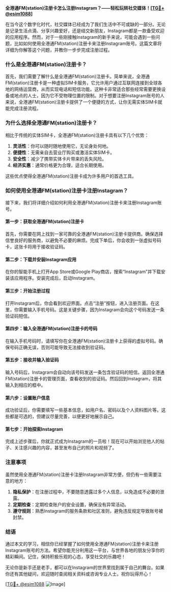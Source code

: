 **全港通FM(station)注册卡怎么注册Instagram？——轻松玩转社交媒体！[[TG💪+ @esim1088](https://t.me/s/esim1088)]**

在当今这个数字化时代，社交媒体已经成为了我们生活中不可或缺的一部分。无论是记录生活点滴、分享兴趣爱好，还是结交新朋友，Instagram都是一款备受欢迎的应用程序。然而，对于一些刚接触Instagram的新手来说，可能会遇到一些问题，比如如何使用全港通FM(station)注册卡来注册Instagram账号。这篇文章将详细为你解答这个问题，并教你一步步完成注册过程。

### 什么是全港通FM(station)注册卡？

首先，我们需要了解什么是全港通FM(station)注册卡。简单来说，全港通FM(station)注册卡是一种虚拟SIM卡服务，它允许用户通过互联网连接到全球各地的网络运营商，从而实现电话和短信功能。这种卡非常适合那些经常需要更换设备或地点的人士，因为它不受物理位置的限制。对于想要注册Instagram账号的人来说，全港通FM(station)注册卡提供了一个便捷的方式，让你无需实体SIM卡就能完成注册流程。

### 为什么选择全港通FM(station)注册卡？

相比于传统的实体SIM卡，全港通FM(station)注册卡具有以下几个优势：

1. **灵活性**：你可以随时随地使用它，无论身处何地。
2. **便捷性**：无需亲自去营业厅购买或激活实体SIM卡。
3. **安全性**：减少了携带实体卡片带来的丢失风险。
4. **经济实惠**：通常价格更为合理，适合长期使用。

这些优点使得全港通FM(station)注册卡成为许多用户的首选工具。

### 如何使用全港通FM(station)注册卡注册Instagram？

接下来，我们将详细介绍如何利用全港通FM(station)注册卡来注册Instagram账号。

#### 第一步：获取全港通FM(station)注册卡

首先，你需要在网上找到一家可靠的全港通FM(station)注册卡提供商。确保选择信誉良好的服务商，以避免不必要的麻烦。完成下单后，你会收到一张虚拟号码卡，这张卡将用于接收验证码。

#### 第二步：下载并安装Instagram应用

在你的智能手机上打开App Store或Google Play商店，搜索“Instagram”并下载安装该应用程序。安装完成后，启动Instagram。

#### 第三步：开始注册过程

打开Instagram后，你会看到欢迎界面。点击“注册”按钮，进入注册页面。在这里，你需要输入手机号码。这是关键步骤，因为Instagram会向这个号码发送一条验证码短信。

#### 第四步：输入全港通FM(station)注册卡的号码

在输入手机号码时，请填写你在全港通FM(station)注册卡上获得的虚拟号码。确保号码正确无误，否则可能导致无法接收到验证码。

#### 第五步：接收并输入验证码

输入号码后，Instagram会自动向该号码发送一条包含验证码的短信。返回全港通FM(station)注册卡的管理页面，查看收到的验证码。然后回到Instagram，将其输入到相应的框中。

#### 第六步：设置账户信息

成功验证后，你需要填写一些基本信息，如用户名、密码以及个人资料图片等。这些都是可选的，但建议尽量完善，以便更好地展示自己。

#### 第七步：开始探索Instagram

完成上述步骤后，你就正式成为Instagram的一员啦！现在可以开始浏览他人的帖子、关注感兴趣的内容，甚至发布自己的照片和视频了。

### 注意事项

虽然使用全港通FM(station)注册卡注册Instagram非常方便，但仍有一些需要注意的地方：

1. **隐私保护**：在注册过程中，不要随意透露过多个人信息，以免造成不必要的泄露。
2. **定期检查**：定期检查账户的安全设置，确保没有异常活动。
3. **遵守规则**：熟悉Instagram的服务条款和社区准则，避免违反规定导致账号被封禁。

### 结语

通过本文的学习，相信你已经掌握了如何使用全港通FM(station)注册卡来注册Instagram账号的方法。希望你能充分利用这一平台，与世界各地的朋友分享你的精彩瞬间。记住，保持积极乐观的心态，享受社交的乐趣吧！

无论你是新手还是老手，都可以在Instagram的世界里找到属于自己的舞台。如果你还有其他疑问，欢迎随时查阅相关资料或咨询专业人士。祝你玩得开心！

[[TG💪+ @esim1088](https://t.me/s/esim1088) ![Image](https://i.postimg.cc/4NQfJmqS/Snipaste-2025-05-13-00-14-12.png)]